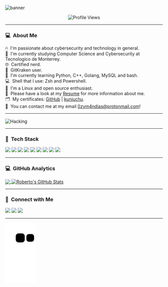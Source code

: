 ![banner](https://github.com/StuxnetPetya/Folders-Stuff/blob/main/Screen%20Shot%202021-10-22%20at%2015.52.27.png)

<p align="center"> <img src="https://komarev.com/ghpvc/?username=0zym4ndias&label=Views&color=000000&style=metal" alt="Profile Views" /> </p> 

---

### 💻 &nbsp;About Me
🖱 &nbsp;I'm passionate about cybersecurity and technology in general.\
🐏 &nbsp;I'm currently studying Computer Science and Cybersecurity at Tecnologico de Monterrey.\
🤓 &nbsp;Certified nerd.\
🐙 &nbsp;GitKraken user.\
💾 &nbsp;I'm currently learning Python, C++, Golang, MySQL and bash.\
💻 &nbsp;Shell that I use: Zsh and Powershell.\
🐧 &nbsp;I'm a Linux and open source enthusiast.\
📁 &nbsp;Please have a look at my [Resume](https://drive.google.com/file/d/1Pl5kk3pea9mb_i4qZZFa-Rfyxbk0Kr1c/view?usp=sharing) for more information about me.\
🗂 &nbsp;My certificates: [GitHub](https://drive.google.com/file/d/1gBv8aaTgSyE8DS3Whqzo1nMuUn-GKxfL/view?usp=sharing) | [kuniuchu](https://drive.google.com/file/d/1xM6ta_1x216e-PIwyFyVuF7eNYzza5Kt/view?usp=sharing).\
📩 &nbsp;You can contact me at my email 0zym4ndias@protonmail.com!

---

<img alt="Hacking" src="https://i.imgur.com/U62mbJj.gif" align="center"/>

---

### 💾 &nbsp;Tech Stack
![](https://img.shields.io/badge/OS-Linux-informational?style=flat&logo=linux&logoColor=3EB489&color=000000)
![](https://img.shields.io/badge/Code-Python-informational?style=flat&logo=python&logoColor=3EB489&color=000000)
![](https://img.shields.io/badge/Code-JavaScript-informational?style=flat&logo=javascript&logoColor=3EB489&color=000000)
![](https://img.shields.io/badge/Code-Golang-informational?style=flat&logo=go&logoColor=3EB489&color=000000)
![](https://img.shields.io/badge/Shell-Bash-informational?style=flat&logo=gnu-bash&logoColor=3EB489&color=000000)
![](https://img.shields.io/badge/Tools-PostgreSQL-informational?style=flat&logo=postgresql&logoColor=3EB489&color=000000)
![](https://img.shields.io/badge/Tools-Docker-informational?style=flat&logo=docker&logoColor=3EB489&color=000000)
![](https://img.shields.io/badge/Tools-Red_Hat_OpenShift-informational?style=flat&logo=red-hat-open-shift&logoColor=3EB489&color=000000)
![](https://img.shields.io/badge/Cloud-Digital_Ocean-informational?style=flat&logo=digitalocean&logoColor=3EB489&color=000000)

---

### 💻 &nbsp;GitHub Analytics
<a href="https://github.com/StuxnetPetya/StuxnetPetya">
  <img height="160em" align="center" src="https://github-readme-stats.vercel.app/api?username=StuxnetPetya&show_icons=true&title_color=3EB489&text_color=FFFFFF&icon_color=2bbc8a&bg_color=000000&langs_count=3&include_all_commits=true&count_private=true" />
</a>
<a href="https://github.com/StuxnetPetya/StuxnetPetya">
  <img height="160em" align="center" src="https://github-readme-stats.vercel.app/api/top-langs/?username=StuxnetPetya&layout=compact&langs_count=7&count_private=true&title_color=3EB489&text_color=FFFFFF&icon_color=2bbc8a&bg_color=000000" alt="Roberto's GitHub Stats" />
</a>

---

### 📌 &nbsp;Connect with Me
<div> 
 <a href="https://discord.gg/9pvuH5eSsH" target="_blank"><img height="30em" src="https://img.shields.io/badge/Discord-7289DA?style=for-the-badge&logo=discord&logoColor=3EB489&color=000000" target="_blank"></a> 
  <a href="https://www.linkedin.com/in/roberto-abraham-p%C3%A9rez-iga-636906219" target="_blank"><img height="30em" src="https://img.shields.io/badge/-LinkedIn-%230077B5?style=for-the-badge&logo=linkedin&logoColor=3EB489&color=000000" target="_blank"></a> 
<a href="mailto:0zym4ndias@protonmail.com"><img height="30em" src="https://img.shields.io/badge/-0zym4ndias@protonmail.com-D14836?style=flat&logo=Protonmail&logoColor=3EB489&color=000000"/></a>
  
 ---
 
![Snake animation](https://github.com/rafaballerini/rafaballerini/blob/output/github-contribution-grid-snake.svg)
  
</div>
